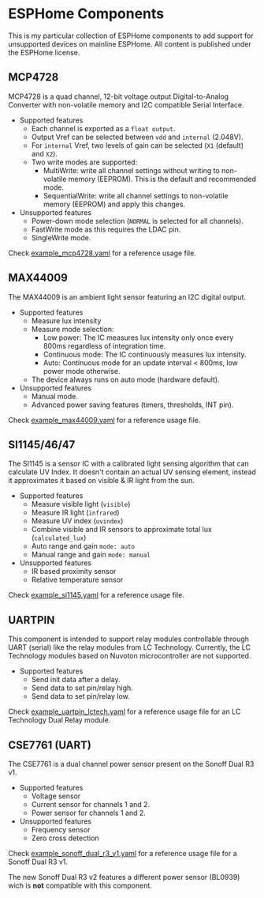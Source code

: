 # ESPHome Components 
This is my particular collection of ESPHome components to add support for unsupported devices on mainline ESPHome.
All content is published under the ESPHome license.

## MCP4728
MCP4728 is a quad channel, 12-bit voltage output Digital-to-Analog Converter with non-volatile memory and I2C compatible Serial Interface.
 * Supported features
   * Each channel is exported as a `float output`.
   * Output Vref can be selected between `vdd` and `internal` (2.048V).
   * For `internal` Vref, two levels of gain can be selected (`X1` (default) and `X2`).
   * Two write modes are supported:
     * MultiWrite: write all channel settings without writing to non-volatile memory (EEPROM). This is the default and recommended mode.
     * SequentialWrite: write all channel settings to non-volatile memory (EEPROM) and apply this changes.
 * Unsupported features
   * Power-down mode selection (`NORMAL` is selected for all channels).
   * FastWrite mode as this requires the LDAC pin.
   * SingleWrite mode.

Check [example_mcp4728.yaml](./example_mcp4728.yaml) for a reference usage file.

## MAX44009
The MAX44009 is an ambient light sensor featuring an I2C digital output.
 * Supported features
   * Measure lux intensity
   * Measure mode selection:
     * Low power: The IC measures lux intensity only once every 800ms regardless of integration time.
     * Continuous mode: The IC continuously measures lux intensity.
     * Auto: Continuous mode for an update interval < 800ms, low power mode otherwise.
   * The device always runs on auto mode (hardware default).
 * Unsupported features
   * Manual mode.
   * Advanced power saving features (timers, thresholds, INT pin).

Check [example_max44009.yaml](./example_max44009.yaml) for a reference usage file.

## SI1145/46/47
The SI1145 is a sensor IC with a calibrated light sensing algorithm that can calculate UV Index. It doesn't contain an actual UV sensing element, instead it approximates it based on visible & IR light from the sun.
 * Supported features
   * Measure visible light (`visible`)
   * Measure IR light (`infrared`)
   * Measure UV index (`uvindex`)
   * Combine visible and IR sensors to approximate total lux (`calculated_lux`)
   * Auto range and gain `mode: auto`
   * Manual range and gain `mode: manual`
 * Unsupported features
   * IR based proximity sensor
   * Relative temperature sensor

Check [example_si1145.yaml](./example_si1145.yaml) for a reference usage file.

## UARTPIN
This component is intended to support relay modules controllable through UART (serial) like the relay modules from LC Technology. Currently, the LC Technology modules based on Nuvoton microcontroller are not supported.
 * Supported features
   * Send init data after a delay.
   * Send data to set pin/relay high.
   * Send data to set pin/relay low.

Check [example_uartpin_lctech.yaml](./example_uartpin_lctech.yaml) for a reference usage file for an LC Technology Dual Relay module.

## CSE7761 (UART)
The CSE7761 is a dual channel power sensor present on the Sonoff Dual R3 v1. 
 * Supported features
   * Voltage sensor
   * Current sensor for channels 1 and 2.
   * Power sensor for channels 1 and 2.
 * Unsupported features
   * Frequency sensor
   * Zero cross detection

Check [example_sonoff_dual_r3_v1.yaml](./example_sonoff_dual_r3_v1.yaml) for a reference usage file for a Sonoff Dual R3 v1.

The new Sonoff Dual R3 v2 features a different power sensor (BL0939) wich is **not** compatible with this component.